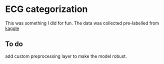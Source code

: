 # ECG categorization

This was something I did for fun. 
The data was collected pre-labelled from [kaggle](https://www.kaggle.com/datasets/shayanfazeli/heartbeat)


## To do

add custom preprocessing layer to make the model robust.
